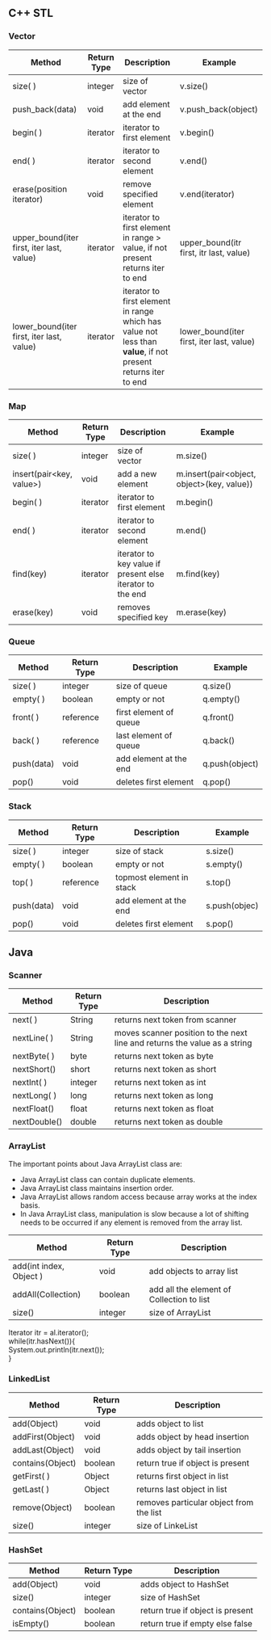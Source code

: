 ## C++ STL

### Vector

|Method		                                |Return Type                  |Description               |Example |
|-----------------------------------------|-----------------------------|--------------------------|--------|
|size( )                                  |integer                      |size of vector            |v.size()|
|push_back(data)                          |void                         |add element at the end    |v.push_back(object)|
|begin( )                                 |iterator                     |iterator to first element |v.begin()|
|end( )                                   |iterator                     |iterator to second element|v.end()|
|erase(position iterator)                 |void                         |remove specified element  |v.end(iterator)|
|upper_bound(iter first, iter last, value)|iterator                     |iterator to first element in range > value, if not present returns iter to end|upper_bound(itr first, itr last, value)|
|lower_bound(iter first, iter last, value)|iterator                     |iterator to first element in range which has value not less than **value**, if not present returns iter to end|lower_bound(iter first, iter last, value)|

### Map

|Method                  |Return Type|Description                                              |Example                                   |
|------------------------|-----------|---------------------------------------------------------|------------------------------------------|
|size( )                 |integer    |size of vector                                           |m.size()                                  |
|insert(pair<key, value>)|void       |add a new element                                        |m.insert(pair<object, object>(key, value))|
|begin( )                |iterator   |iterator to first element                                |m.begin()                                 |
|end( )                  |iterator   |iterator to second element                               |m.end()                                   |
|find(key)               |iterator   |iterator to key value if present else iterator to the end|m.find(key)                               |
|erase(key)              |void       |removes specified key                                    |m.erase(key)                              |

### Queue

|Method    |Return Type |Description           |Example      |
|----------|------------|----------------------|-------------|
|size( )   |integer     |size of queue         |q.size()     |
|empty( )  |boolean     |empty or not          |q.empty()    |
|front( )  |reference   |first element of queue|q.front()    |
|back( )   |reference   |last element of queue |q.back()     |
|push(data)|void        |add element at the end|q.push(object)|
|pop()     |void        |deletes first element |q.pop()      |

### Stack

|Method    |Return Type |Description              |Example      |
|----------|------------|-------------------------|-------------|
|size( )   |integer     |size of stack            |s.size()     |
|empty( )  |boolean     |empty or not             |s.empty()    |
|top( )    |reference   |topmost element in stack |s.top()      |
|push(data)|void        |add element at the end   |s.push(objec)|
|pop()     |void        |deletes first element    |s.pop()      |


## Java

### Scanner

|Method      |Return Type| Description                   |
|----------- |-----------|-------------------------------|
|next( )     | String    |returns next token from scanner|
|nextLine( ) | String    |moves scanner position to the next line and returns the value as a string|
|nextByte( ) | byte      |returns next token as byte  |
|nextShort() | short     |returns next token as short |
|nextInt( )  | integer	 |returns next token as int   |
|nextLong( ) | long      |returns next token as long  |
|nextFloat() | float     |returns next token as float |
|nextDouble()| double    |returns next token as double|

### ArrayList

The important points about Java ArrayList class are:

* Java ArrayList class can contain duplicate elements.
* Java ArrayList class maintains insertion order.
* Java ArrayList allows random access because array works at the index basis.
* In Java ArrayList class, manipulation is slow because a lot of shifting needs to be occurred if any element is removed from the array list.


|Method      |Return Type| Description                   |
|----------- |-----------|-------------------------------|
|add(int index, Object )     | void    |add objects to array list|
|addAll(Collection) | boolean    |add all the element of Collection to list|
|size()|integer|size of ArrayList|

Iterator itr = al.iterator();  
  while(itr.hasNext()){  
   System.out.println(itr.next());  
  }  

### LinkedList

|Method      |Return Type| Description                   |
|----------- |-----------|-------------------------------|
|add(Object)    | void    |adds object to list|
|addFirst(Object) | void    |adds object by head insertion|
|addLast(Object) | void      |adds object by tail insertion  |
|contains(Object) | boolean     |return true if object is present |
|getFirst( )  | Object	 |returns first object in list  |
|getLast( ) | Object      |returns last object in list |
|remove(Object) | boolean     |removes particular object from the list |
|size()|integer|size of LinkeList|

### HashSet

|Method      |Return Type| Description                   |
|----------- |-----------|-------------------------------|
|add(Object)    | void    |adds object to HashSet|
|size() | integer    |size of HashSet|
|contains(Object) | boolean     |return true if object is present |
|isEmpty()| boolean| return true if empty else false|
